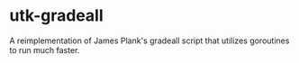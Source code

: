 # utk-gradeall
A reimplementation of James Plank's gradeall script that utilizes goroutines to run much faster.
